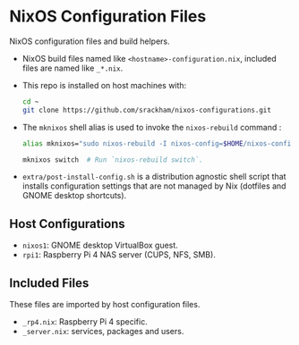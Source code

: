 # NixOS Configuration Files

NixOS configuration files and build helpers.

- NixOS build files named like `<hostname>-configuration.nix`, included files are named like `_*.nix`.

- This repo is installed on host machines with:
    ```sh
    cd ~
    git clone https://github.com/srackham/nixos-configurations.git
    ```

- The `mknixos` shell alias is used to invoke the `nixos-rebuild` command :
    ```sh
    alias mknixos="sudo nixos-rebuild -I nixos-config=$HOME/nixos-configurations/$HOST-configuration.nix"

    mknixos switch  # Run `nixos-rebuild switch`.
    ```
- `extra/post-install-config.sh` is a distribution agnostic shell script that installs configuration settings that are not managed by Nix (dotfiles and GNOME desktop shortcuts).


## Host Configurations
- `nixos1`: GNOME desktop VirtualBox guest.
- `rpi1`: Raspberry Pi 4 NAS server (CUPS, NFS, SMB).


## Included Files
These files are imported by host configuration files.

- `_rp4.nix`: Raspberry Pi 4 specific.
- `_server.nix`: services, packages and users.